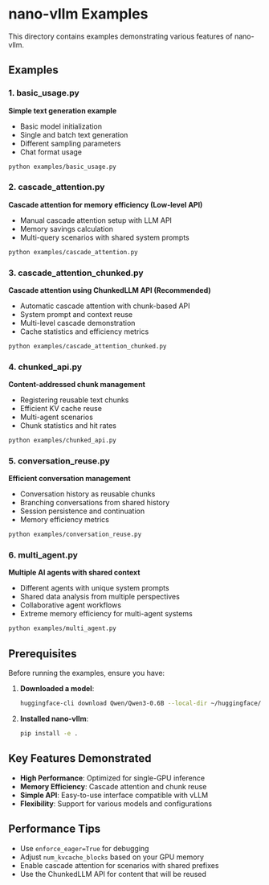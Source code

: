 # nano-vllm Examples

This directory contains examples demonstrating various features of nano-vllm.

## Examples

### 1. basic_usage.py
**Simple text generation example**
- Basic model initialization
- Single and batch text generation
- Different sampling parameters
- Chat format usage

```bash
python examples/basic_usage.py
```

### 2. cascade_attention.py
**Cascade attention for memory efficiency (Low-level API)**
- Manual cascade attention setup with LLM API
- Memory savings calculation
- Multi-query scenarios with shared system prompts

```bash
python examples/cascade_attention.py
```

### 3. cascade_attention_chunked.py
**Cascade attention using ChunkedLLM API (Recommended)**
- Automatic cascade attention with chunk-based API
- System prompt and context reuse
- Multi-level cascade demonstration
- Cache statistics and efficiency metrics

```bash
python examples/cascade_attention_chunked.py
```

### 4. chunked_api.py
**Content-addressed chunk management**
- Registering reusable text chunks
- Efficient KV cache reuse
- Multi-agent scenarios
- Chunk statistics and hit rates

```bash
python examples/chunked_api.py
```

### 5. conversation_reuse.py
**Efficient conversation management**
- Conversation history as reusable chunks
- Branching conversations from shared history
- Session persistence and continuation
- Memory efficiency metrics

```bash
python examples/conversation_reuse.py
```

### 6. multi_agent.py
**Multiple AI agents with shared context**
- Different agents with unique system prompts
- Shared data analysis from multiple perspectives
- Collaborative agent workflows
- Extreme memory efficiency for multi-agent systems

```bash
python examples/multi_agent.py
```

## Prerequisites

Before running the examples, ensure you have:

1. **Downloaded a model**:
   ```bash
   huggingface-cli download Qwen/Qwen3-0.6B --local-dir ~/huggingface/Qwen3-0.6B/
   ```

2. **Installed nano-vllm**:
   ```bash
   pip install -e .
   ```

## Key Features Demonstrated

- **High Performance**: Optimized for single-GPU inference
- **Memory Efficiency**: Cascade attention and chunk reuse
- **Simple API**: Easy-to-use interface compatible with vLLM
- **Flexibility**: Support for various models and configurations

## Performance Tips

- Use `enforce_eager=True` for debugging
- Adjust `num_kvcache_blocks` based on your GPU memory
- Enable cascade attention for scenarios with shared prefixes
- Use the ChunkedLLM API for content that will be reused